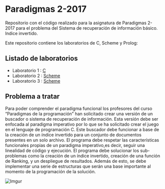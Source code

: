 # Paradigmas 2-2017 
Repositorio con el código realizado para la asignatura de Paradigmas 2-2017 para el problema del Sistema de recuperación de información básico. Indice invertido. 

Este repositorio contiene los laboratorios de C, Scheme y Prolog:

## Listado de laboratorios

- Laboratorio 1 : [C](Lab1)
- Laboratorio 2 : [Scheme](Lab2)
- Laboratorio 3 : [Scheme](Lab3)





## Problema a tratar

Para poder comprender el paradigma funcional los profesores del curso “Paradigmas de la programación” han solicitado crear una versión de un buscador o sistema de recuperación de información. Esta versión   debe ser enfocada al paradigma imperativo por lo que se ha solicitado crear el juego en el lenguaje de programación C.
Este buscador debe funcionar a base de la creación de un índice invertido para un conjunto de documentos presentes en un solo archivo.  El programa debe respetar las características funcionales propias de un paradigma imperativo,es decir, seguir una linealidad de código y ejecución.
El programa debe solucionar los sub-problemas como la creación de un índice invertido, creación de una función de Ranking, y un despliegue de resultados. Además de esto, se debe implementar una serie de estructuras que serán una base importante al momento de la programación de la solución. 

![Imgur](https://i.imgur.com/NNChNLQ.png)



